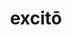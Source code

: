 ---
title: excitō
nmtitle: excito
meaning: to rouse/ wake someone up
ch: 8
pos: verb
secondppstem: excit
infend: āre
infhyph: -āre
nminfend: are
nminfhyph: -are
conjugation: first
derivative: excitatory
---